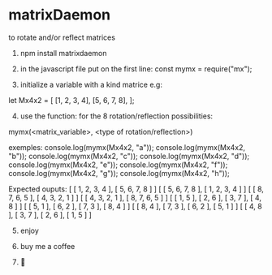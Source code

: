# matrixDaemon
to rotate and/or reflect matrices

1. npm install matrixdaemon

2. in the javascript file put on the first line: const mymx = require("mx");

3. initialize a variable with a kind matrice e.g:

let Mx4x2 = [
  [1, 2, 3, 4],
  [5, 6, 7, 8],
];

4. use the function:
for the 8 rotation/reflection possibilities:

mymx(<matrix_variable>, <type of rotation/reflection>)

exemples:
console.log(mymx(Mx4x2, "a"));
console.log(mymx(Mx4x2, "b"));
console.log(mymx(Mx4x2, "c"));
console.log(mymx(Mx4x2, "d"));
console.log(mymx(Mx4x2, "e"));
console.log(mymx(Mx4x2, "f"));
console.log(mymx(Mx4x2, "g"));
console.log(mymx(Mx4x2, "h"));

Expected ouputs:
[ [ 1, 2, 3, 4 ], [ 5, 6, 7, 8 ] ]
[ [ 5, 6, 7, 8 ], [ 1, 2, 3, 4 ] ]
[ [ 8, 7, 6, 5 ], [ 4, 3, 2, 1 ] ]
[ [ 4, 3, 2, 1 ], [ 8, 7, 6, 5 ] ]
[ [ 1, 5 ], [ 2, 6 ], [ 3, 7 ], [ 4, 8 ] ]
[ [ 5, 1 ], [ 6, 2 ], [ 7, 3 ], [ 8, 4 ] ]
[ [ 8, 4 ], [ 7, 3 ], [ 6, 2 ], [ 5, 1 ] ]
[ [ 4, 8 ], [ 3, 7 ], [ 2, 6 ], [ 1, 5 ] ]

5. enjoy

6. buy me a coffee
7. :rose: 
